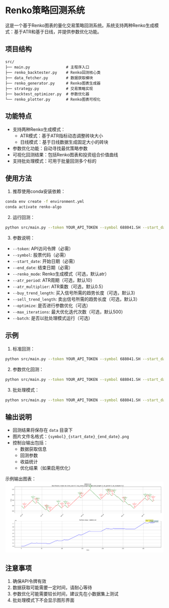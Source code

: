 # Renko策略回测系统

这是一个基于Renko图表的量化交易策略回测系统。系统支持两种Renko生成模式：基于ATR和基于日线，并提供参数优化功能。

## 项目结构

```
src/
├── main.py                # 主程序入口
├── renko_backtester.py    # Renko回测核心类
├── data_fetcher.py        # 数据获取模块
├── renko_generator.py     # Renko图表生成器
├── strategy.py            # 交易策略实现
├── backtest_optimizer.py  # 参数优化器
└── renko_plotter.py       # Renko图表可视化
```

## 功能特点

- 支持两种Renko生成模式：
  - ATR模式：基于ATR指标动态调整砖块大小
  - 日线模式：基于日线数据生成固定大小的砖块
- 参数优化功能：自动寻找最优策略参数
- 可视化回测结果：包括Renko图表和投资组合价值曲线
- 支持批处理模式：可用于批量回测多个标的

## 使用方法

1. 推荐使用conda安装依赖：
```bash
conda env create -f environment.yml
conda activate renko-algo
```

2. 运行回测：
```bash
python src/main.py --token YOUR_API_TOKEN --symbol 688041.SH --start_date 2023-01-01 --end_date 2023-12-31
```

3. 参数说明：
- `--token`: API访问令牌（必需）
- `--symbol`: 股票代码（必需）
- `--start_date`: 开始日期（必需）
- `--end_date`: 结束日期（必需）
- `--renko_mode`: Renko生成模式（可选，默认atr）
- `--atr_period`: ATR周期（可选，默认10）
- `--atr_multiplier`: ATR乘数（可选，默认0.5）
- `--buy_trend_length`: 买入信号所需的趋势长度（可选，默认3）
- `--sell_trend_length`: 卖出信号所需的趋势长度（可选，默认3）
- `--optimize`: 是否进行参数优化（可选）
- `--max_iterations`: 最大优化迭代次数（可选，默认500）
- `--batch`: 是否以批处理模式运行（可选）

## 示例

1. 标准回测：
```bash
python src/main.py --token YOUR_API_TOKEN --symbol 688041.SH --start_date 2023-01-01 --end_date 2023-12-31 --renko_mode atr --atr_period 14 --atr_multiplier 1.0 --buy_trend_length 3 --sell_trend_length 3
```

2. 参数优化回测：
```bash
python src/main.py --token YOUR_API_TOKEN --symbol 688041.SH --start_date 2023-01-01 --end_date 2023-12-31 --optimize --max_iterations 500
```

3. 批处理模式：
```bash
python src/main.py --token YOUR_API_TOKEN --symbol 688041.SH --start_date 2023-01-01 --end_date 2023-12-31 --batch
```

## 输出说明

- 回测结果将保存在 `data` 目录下
- 图片文件名格式：`{symbol}_{start_date}_{end_date}.png`
- 控制台输出包括：
  - 数据获取信息
  - 回测参数
  - 收益统计
  - 优化结果（如果启用优化）

示例输出图表：
![回测结果示例](example_figure.png)

## 注意事项

1. 确保API令牌有效
2. 数据获取可能需要一定时间，请耐心等待
3. 参数优化可能需要较长时间，建议先在小数据集上测试
4. 批处理模式下不会显示图形界面 